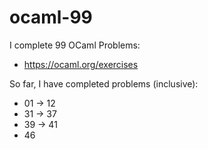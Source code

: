 # ocaml-99
I complete 99 OCaml Problems:
- https://ocaml.org/exercises

So far, I have completed problems (inclusive):
- 01 -> 12
- 31 -> 37
- 39 -> 41
- 46


